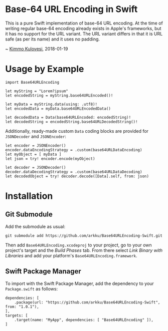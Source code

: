 Base-64 URL Encoding in Swift
=============================

This is a pure Swift implementation of base-64 URL encoding.
At the time of writing regular base-64 encoding already exists
in Apple's frameworks, but it has no support for the URL
variant. The URL variant differs in that it is URL safe (as per
its name) and it uses no padding.

~ [Kimmo Kulovesi](http://arkku.com/), 2018-01-19

Usage by Example
================

    import Base64URLEncoding
    
    let myString = "Lorem?ipsum"
    let encodedString = myString.base64URLEncoded()!
    
    let myData = myString.data(using: .utf8)!
    let encodedData = myData.base64URLEncodedData()
    
    let decodedData = Data(base64URLEncoded: encodedString)!
    let decodedString = encodedString.base64URLDecodedString()!

Additionally, ready-made custom `Data` coding blocks are provided for  `JSONDecoder` and `JSONEncoder`:

    let encoder = JSONEncoder()
    encoder.dataEncodingStrategy = .custom(base64URLDataEncoding)
    let myObject = [ myData ]
    let json = try! encoder.encode(myObject)

    let decoder = JSONDecoder()
    decoder.dataDecodingStrategy = .custom(base64URLDataDecoding)
    let decodedObject = try! decoder.decode([Data].self, from: json)

Installation
============

Git Submodule
-------------

Add the submodule as usual:

    git submodule add https://github.com/arkku/Base64URLEncoding-Swift.git

Then add `Base64URLEncoding.xcodeproj` to your project, go to your own
project's target and the _Build Phases_ tab. From there select
_Link Binary with Libraries_ and add your platform's
`Base64URLEncoding.framework`.

Swift Package Manager
---------------------

To import with the Swift Package Manager, add the dependency to your
`Package.swift` as follows:

    dependencies: [
        .package(url: "https://github.com/arkku/Base64URLEncoding-Swift", from: "1.0.1"),
    ],
    targets: [
        .target(name: "MyApp", dependencies: [ "Base64URLEncoding" ]),
    ]
